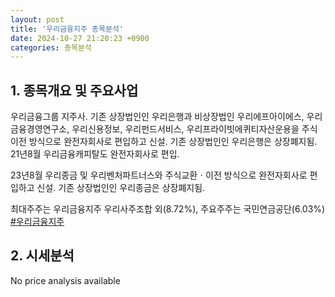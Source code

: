 ```yaml
---
layout: post
title: '우리금융지주 종목분석'
date: 2024-10-27 21:20:23 +0900
categories: 종목분석
---
```


## 1. 종목개요 및 주요사업

우리금융그룹 지주사. 기존 상장법인인 우리은행과 비상장법인 우리에프아이에스, 우리금융경영연구소, 우리신용정보, 우리펀드서비스, 우리프라이빗에퀴티자산운용을 주식이전 방식으로 완전자회사로 편입하고 신설. 기존 상장법인인 우리은행은 상장폐지됨. 21년8월 우리금융캐피탈도 완전자회사로 편입.

23년8월 우리종금 및 우리벤처파트너스와 주식교환ㆍ이전 방식으로 완전자회사로 편입하고 신설. 기존 상장법인인 우리종금은 상장폐지됨.

최대주주는 우리금융지주 우리사주조합 외(8.72%), 주요주주는 국민연금공단(6.03%)
[#우리금융지주](#)

## 2. 시세분석

No price analysis available
